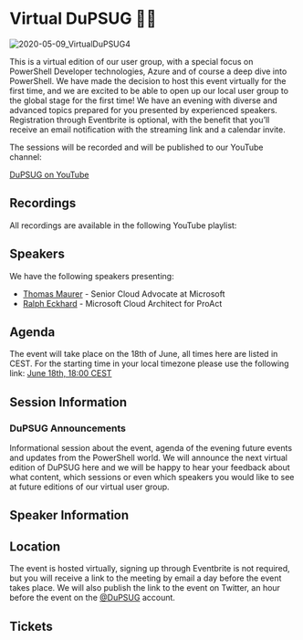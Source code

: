 # Virtual DuPSUG 👷‍🏡

![2020-05-09_VirtualDuPSUG4](https://user-images.githubusercontent.com/12744735/84689644-907bf800-af41-11ea-8a99-8a00fd11d3ce.png)

This is a virtual edition of our user group, with a special focus on PowerShell Developer technologies, Azure and of course a deep dive into PowerShell. We have made the decision to host this event virtually for the first time, and we are excited to be able to open up our local user group to the global stage for the first time! We have an evening with diverse and advanced topics prepared for you presented by experienced speakers. Registration through Eventbrite is optional, with the benefit that you’ll receive an email notification with the streaming link and a calendar invite.

The sessions will be recorded and will be published to our YouTube channel:

[DuPSUG on YouTube](https://www.youtube.com/channel/UC5iBPdiO47C_h_y1L0wndLQ)

## Recordings

All recordings are available in the following YouTube playlist:

## Speakers

We have the following speakers presenting:

* <a href="https://twitter.com/ThomasMaurer">Thomas Maurer</a> - Senior Cloud Advocate at Microsoft
* <a href="https://twitter.com/ralpje">Ralph Eckhard</a> - Microsoft Cloud Architect for ProAct

## Agenda

The event will take place on the 18th of June, all times here are listed in CEST. For the starting time in your local timezone please use the following link: [June 18th, 18:00 CEST](https://everytimezone.com/s/81226cde)

## Session Information

### DuPSUG Announcements

Informational session about the event, agenda of the evening future events and updates from the PowerShell world. We will announce the next virtual edition of DuPSUG here and we will be happy to hear your feedback about what content, which sessions or even which speakers you would like to see at future editions of our virtual user group.

### 

## Speaker Information

### 

## Location

The event is hosted virtually, signing up through Eventbrite is not required, but you will receive a link to the meeting by email a day before the event takes place. We will also publish the link to the event on Twitter, an hour before the event on the [@DuPSUG](https://twitter.com/dupsug) account.

## Tickets


